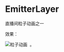 # EmitterLayer
直播间粒子动画之一     

效果：   

![粒子动画](https://upload-images.jianshu.io/upload_images/5129507-f773d6fb3b75db78.gif?imageMogr2/auto-orient/strip)  。
